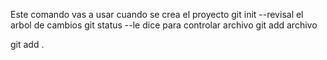 Este comando vas a usar cuando se crea el proyecto
git init
--revisal el arbol de cambios
git status
--le dice para controlar archivo
git add archivo

git add .